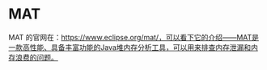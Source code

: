 # MAT

MAT 的官网在：https://www.eclipse.org/mat/，可以看下它的介绍——MAT是一款高性能、具备丰富功能的Java堆内存分析工具，可以用来排查内存泄漏和内存浪费的问题。
